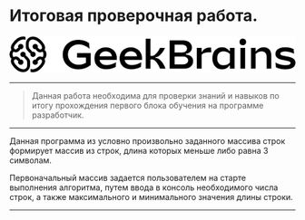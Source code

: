# Итоговая проверочная работа.
![gitpic](gB.png)

---
>Данная работа необходима для проверки знаний и навыков по итогу прохождения первого блока обучения на программе разработчик.
---
Данная программа из условно произвольно заданного массива строк формирует массив из строк, длина которых меньше либо равна 3 символам.

Первоначальный массив задается пользователем на старте выполнения алгоритма, путем ввода в консоль необходимого числа строк, а также максимального и минимального значения длины строки.

---
